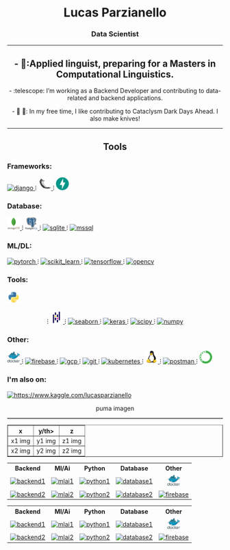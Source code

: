 
<center><h1>Lucas Parzianello</1>

<h3>Data Scientist</h3>

<hr style=“width:40%”>

<h2> - 📖:Applied linguist, preparing for a Masters in Computational Linguistics.</h2>

<p>- :telescope: I’m working as a Backend Developer and contributing to data-related and backend applications.</p>
<p>- 🧟 🔪: In my free time, I like contributing to Cataclysm Dark Days Ahead. I also make knives!</p>


<hr style=“width:40%”>



<h2> Tools</h2>
<table style=“width:100%” border=“1”>

<h3 align="left">Frameworks:</h3>
<p align="left">
    <a href="https://www.djangoproject.com/" target="_blank" rel="noreferrer">
        <img src="https://cdn.worldvectorlogo.com/logos/django.svg" alt="django" width="30" height="30"/>
    </a>
  ⁝
    <a href="https://flask.palletsprojects.com/" target="_blank" rel="noreferrer">
        <img src="https://github.com/devicons/devicon/blob/master/icons/flask/flask-original.svg" alt="flask" width="30" height="30"/>
    </a>
  ⁝
    <a href="https://fastapi.tiangolo.com/" target="_blank" rel="noreferrer">
        <img src="https://github.com/devicons/devicon/blob/master/icons/fastapi/fastapi-plain.svg" alt="fastapi" width="30" height="30"/>
    </a>
</p>



<h3 align="left">Database:</h3>
<p align="left">
    <a href="https://www.mongodb.com/" target="_blank" rel="noreferrer">
        <img src="https://raw.githubusercontent.com/devicons/devicon/master/icons/mongodb/mongodb-original-wordmark.svg" alt="mongodb" width="30" height="30"/>
    </a>
  ⁝
    <a href="https://www.postgresql.org" target="_blank" rel="noreferrer">
        <img src="https://raw.githubusercontent.com/devicons/devicon/master/icons/postgresql/postgresql-original-wordmark.svg" alt="postgresql" width="30" height="30"/>
    </a>
  ⁝
    <a href="https://www.sqlite.org/" target="_blank" rel="noreferrer">
        <img src="https://www.vectorlogo.zone/logos/sqlite/sqlite-icon.svg" alt="sqlite" width="30" height="30"/>
    </a>
  ⁝
    <a href="https://www.microsoft.com/en-us/sql-server" target="_blank" rel="noreferrer">
        <img src="https://www.svgrepo.com/show/303229/microsoft-sql-server-logo.svg" alt="mssql" width="30" height="30"/>
    </a>
</p>

<h3 align="left">ML/DL:</h3>
<p align="left">
    <a href="https://pytorch.org/" target="_blank" rel="noreferrer">
        <img src="https://www.vectorlogo.zone/logos/pytorch/pytorch-icon.svg" alt="pytorch" width="30" height="30"/>
    </a>
  ⁝
    <a href="https://scikit-learn.org/" target="_blank" rel="noreferrer">
        <img src="https://upload.wikimedia.org/wikipedia/commons/0/05/Scikit_learn_logo_small.svg" alt="scikit_learn" width="30" height="30"/>
    </a>
  ⁝
    <a href="https://www.tensorflow.org" target="_blank" rel="noreferrer">
        <img src="https://www.vectorlogo.zone/logos/tensorflow/tensorflow-icon.svg" alt="tensorflow" width="30" height="30"/>
    </a>
  ⁝
    <a href="https://opencv.org/" target="_blank" rel="noreferrer">
        <img src="https://www.vectorlogo.zone/logos/opencv/opencv-icon.svg" alt="opencv" width="30" height="30"/>
    </a>
</p>

<h3 align="left">Tools:</h3>
<p align="left">
    <a href="https://www.python.org" target="_blank" rel="noreferrer">
        <img src="https://raw.githubusercontent.com/devicons/devicon/master/icons/python/python-original.svg" alt="python" width="30" height="30"/>
    </a>

  ⁝
    <a href="https://pandas.pydata.org/" target="_blank" rel="noreferrer">
        <img src="https://raw.githubusercontent.com/devicons/devicon/2ae2a900d2f041da66e950e4d48052658d850630/icons/pandas/pandas-original.svg" alt="pandas" width="30" height="30"/>
    </a>
  ⁝
    <a href="https://seaborn.pydata.org/" target="_blank" rel="noreferrer">
        <img src="https://seaborn.pydata.org/_images/logo-mark-lightbg.svg" alt="seaborn" width="30" height="30"/>
    </a>
  ⁝
     <a href="https://keras.io/" target="_blank" rel="noreferrer">
        <img src="https://github.com/valohai/ml-logos/blob/master/keras-text.svg" alt="keras" width="30" height="30"/>
    </a>
  ⁝
     <a href="https://scipy.org/" target="_blank" rel="noreferrer">
        <img src="https://github.com/valohai/ml-logos/blob/master/scipy.svg" alt="scipy" width="30" height="30"/>
    </a>
  ⁝
     <a href="https://numpy.org/" target="_blank" rel="noreferrer">
        <img src="https://github.com/numpy/numpy/blob/main/branding/logo/secondary/numpylogo2.png" alt="numpy" width="30" height="30"/>
    </a>
</p>

<h3 align="left">Other:</h3>
<p align="left">
    <a href="https://www.docker.com/" target="_blank" rel="noreferrer">
        <img src="https://raw.githubusercontent.com/devicons/devicon/master/icons/docker/docker-original-wordmark.svg" alt="docker" width="30" height="30"/>
    </a>
  ⁝
    <a href="https://firebase.google.com/" target="_blank" rel="noreferrer">
        <img src="https://www.vectorlogo.zone/logos/firebase/firebase-icon.svg" alt="firebase" width="30" height="30"/>
    </a>
  ⁝
    <a href="https://cloud.google.com" target="_blank" rel="noreferrer">
        <img src="https://www.vectorlogo.zone/logos/google_cloud/google_cloud-icon.svg" alt="gcp" width="30" height="30"/>
    </a>
  ⁝
    <a href="https://git-scm.com/" target="_blank" rel="noreferrer">
        <img src="https://www.vectorlogo.zone/logos/git-scm/git-scm-icon.svg" alt="git" width="30" height="30"/>
    </a>
  ⁝
    <a href="https://kubernetes.io" target="_blank" rel="noreferrer">
        <img src="https://www.vectorlogo.zone/logos/kubernetes/kubernetes-icon.svg" alt="kubernetes" width="30" height="30"/>
    </a>
  ⁝
    <a href="https://www.linux.org/" target="_blank" rel="noreferrer">
        <img src="https://raw.githubusercontent.com/devicons/devicon/master/icons/linux/linux-original.svg" alt="linux" width="30" height="30"/>
    </a>
  ⁝
    <a href="https://postman.com" target="_blank" rel="noreferrer">
        <img src="https://www.vectorlogo.zone/logos/getpostman/getpostman-icon.svg" alt="postman" width="30" height="30"/>
    </a>
  ⁝
    <a href="https://www.anaconda.com/download" target="_blank" rel="noreferrer">
        <img src="https://github.com/devicons/devicon/blob/master/icons/anaconda/anaconda-original.svg" alt="conda" width="30" height="30"/>
    </a>
</p>


<h3 align="left">I'm also on:</h3>
<p align="left">
<a href="https://www.kaggle.com/lucasparzianello" target="blank"><img align="center" src="https://raw.githubusercontent.com/rahuldkjain/github-profile-readme-generator/master/src/images/icons/Social/kaggle.svg" alt="https://www.kaggle.com/lucasparzianello" height="30" width="30" /></a>
</p>





<img>puma imagen</img>




<table style=“width:100%” border=“1”>

<tr>
<th>x</th>
<th>y/th>
<th>z</th>
</tr>

<tr>
<td style=“text-align: center; vertical-align: middle”> x1 img</td>

<td style=“text-align: center; vertical-align: middle”> y1 img</td>

<td style=“text-align: center; vertical-align: middle”> z1 img</td>
</tr>

<tr>
<td style=“text-align: center; vertical-align: middle”> x2 img</td>

<td style=“text-align: center; vertical-align: middle”> y2 img</td>

<td style=“text-align: center; vertical-align: middle”> z2 img</td>
</tr>
</table>
</center>

<div></div>
<table>
<tr>
<th>Backend</th>
<th>Ml/Ai</th>
<th>Python</th>
<th>Database</th>
<th>Other</th>
</tr>

<tr>
<td style="text-align: center; vertical-align: middle">
    <a href="backend1_url" target="_blank" rel="noreferrer">
        <img src="image1_url" alt="backend1" width="30" height="30"/>
    </a>
</td>
<td style="text-align: center; vertical-align: middle">
    <a href="mlai1_url" target="_blank" rel="noreferrer">
        <img src="image2_url" alt="mlai1" width="30" height="30"/>
    </a>
</td>
<td style="text-align: center; vertical-align: middle">
    <a href="python1_url" target="_blank" rel="noreferrer">
        <img src="image3_url" alt="python1" width="30" height="30"/>
    </a>
</td>
<td style="text-align: center; vertical-align: middle">
    <a href="database1_url" target="_blank" rel="noreferrer">
        <img src="image4_url" alt="database1" width="30" height="30"/>
    </a>
</td>
<td style="text-align: center; vertical-align: middle">
    <a href="https://www.docker.com/" target="_blank" rel="noreferrer">
        <img src="https://raw.githubusercontent.com/devicons/devicon/master/icons/docker/docker-original-wordmark.svg" alt="docker" width="30" height="30"/>
    </a>
</td>
</tr>

<tr>
<td style="text-align: center; vertical-align: middle">
    <a href="backend2_url" target="_blank" rel="noreferrer">
        <img src="image6_url" alt="backend2" width="30" height="30"/>
    </a>
</td>
<td style="text-align: center; vertical-align: middle">
    <a href="mlai2_url" target="_blank" rel="noreferrer">
        <img src="image7_url" alt="mlai2" width="30" height="30"/>
    </a>
</td>
<td style="text-align: center; vertical-align: middle">
    <a href="python2_url" target="_blank" rel="noreferrer">
        <img src="image8_url" alt="python2" width="30" height="30"/>
    </a>
</td>
<td style="text-align: center; vertical-align: middle">
    <a href="database2_url" target="_blank" rel="noreferrer">
        <img src="image9_url" alt="database2" width="30" height="30"/>
    </a>
</td>
<td style="text-align: center; vertical-align: middle">
    <a href="https://firebase.google.com/" target="_blank" rel="noreferrer">
        <img src="https://www.vectorlogo.zone/logos/firebase/firebase-icon.svg" alt="firebase" width="30" height="30"/>
    </a>
</td>
</tr>

<!-- Add more rows if needed, up to a total of 8 rows -->
<!-- Remember to replace image1_url, image2_url, ... with actual image URLs -->
</table>

<table>
<tr>
<th>Backend</th>
<th>Ml/Ai</th>
<th>Python</th>
<th>Database</th>
<th>Other</th>
</tr>

<tr>
<td style="text-align: center; vertical-align: middle">
    <a href="backend1_url" target="_blank" rel="noreferrer">
        <img src="image1_url" alt="backend1" width="30" height="30"/>
    </a>
</td>
<td style="text-align: center; vertical-align: middle">
    <a href="mlai1_url" target="_blank" rel="noreferrer">
        <img src="image2_url" alt="mlai1" width="30" height="30"/>
    </a>
</td>
<td style="text-align: center; vertical-align: middle">
    <a href="python1_url" target="_blank" rel="noreferrer">
        <img src="image3_url" alt="python1" width="30" height="30"/>
    </a>
</td>
<td style="text-align: center; vertical-align: middle">
    <a href="database1_url" target="_blank" rel="noreferrer">
        <img src="image4_url" alt="database1" width="30" height="30"/>
    </a>
</td>
<td style="text-align: center; vertical-align: middle">
    <a href="https://www.docker.com/" target="_blank" rel="noreferrer">
        <img src="https://raw.githubusercontent.com/devicons/devicon/master/icons/docker/docker-original-wordmark.svg" alt="docker" width="30" height="30"/>
    </a>
</td>
</tr>

<tr>
<td style="text-align: center; vertical-align: middle">
    <a href="backend2_url" target="_blank" rel="noreferrer">
        <img src="image6_url" alt="backend2" width="30" height="30"/>
    </a>
</td>
<td style="text-align: center; vertical-align: middle">
    <a href="mlai2_url" target="_blank" rel="noreferrer">
        <img src="image7_url" alt="mlai2" width="30" height="30"/>
    </a>
</td>
<td style="text-align: center; vertical-align: middle">
    <a href="python2_url" target="_blank" rel="noreferrer">
        <img src="image8_url" alt="python2" width="30" height="30"/>
    </a>
</td>
<td style="text-align: center; vertical-align: middle">
    <a href="database2_url" target="_blank" rel="noreferrer">
        <img src="image9_url" alt="database2" width="30" height="30"/>
    </a>
</td>
<td style="text-align: center; vertical-align: middle">
    <a href="https://firebase.google.com/" target="_blank" rel="noreferrer">
        <img src="https://www.vectorlogo.zone/logos/firebase/firebase-icon.svg" alt="firebase" width="30" height="30"/>
    </a>
</td>
</tr>

<!-- Add more rows if needed, up to a total of 8 rows -->
<!-- Remember to replace image1_url, image2_url, ... with actual image URLs -->
</table>


